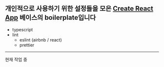 ## 개인적으로 사용하기 위한 설정들을 모은 [Create React App](https://github.com/facebook/create-react-app) 베이스의 boilerplate입니다

- typescript
- lint
  - eslint (airbnb / react)
  - prettier

---

현재 작업 중
